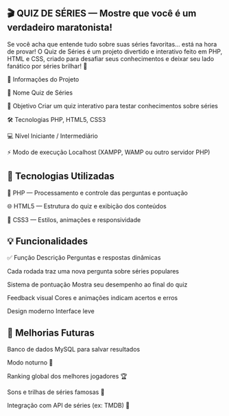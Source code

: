 
## 🎬 QUIZ DE SÉRIES — Mostre que você é um verdadeiro maratonista!

Se você acha que entende tudo sobre suas séries favoritas… está na hora de provar!
O Quiz de Séries é um projeto divertido e interativo feito em PHP, HTML e CSS, criado para desafiar seus conhecimentos e deixar seu lado fanático por séries brilhar! 🌟

🧾 Informações do Projeto

🎯 Nome	Quiz de Séries

🧠 Objetivo	Criar um quiz interativo para testar conhecimentos sobre séries

🛠️ Tecnologias	PHP, HTML5, CSS3

💻 Nível	Iniciante / Intermediário

⚡ Modo de execução	Localhost (XAMPP, WAMP ou outro servidor PHP)

## 🚀 Tecnologias Utilizadas

🧩 PHP — Processamento e controle das perguntas e pontuação

🌐 HTML5 — Estrutura do quiz e exibição dos conteúdos

🎨 CSS3 — Estilos, animações e responsividade











## 💡 Funcionalidades
✅ Função	Descrição
Perguntas e respostas dinâmicas

Cada rodada traz uma nova pergunta sobre séries populares

Sistema de pontuação	Mostra seu desempenho ao final do quiz

Feedback visual	Cores e animações indicam acertos e erros

Design moderno	Interface leve 









## 🔮 Melhorias Futuras

 Banco de dados MySQL para salvar resultados

 Modo noturno 🌙

 Ranking global dos melhores jogadores 🏆

 Sons e trilhas de séries famosas 🎵

 Integração com API de séries (ex: TMDB) 🎥

